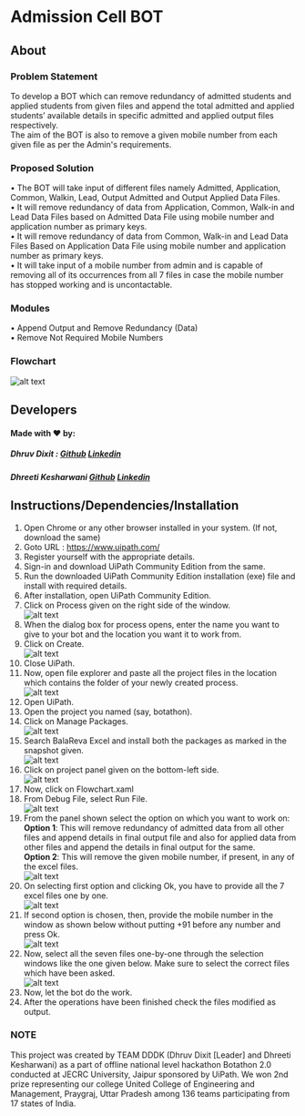 # Admission Cell BOT

## About

### Problem Statement
To develop a BOT which can remove redundancy of admitted students and applied students from given files and append the total admitted and applied students’ available details in specific admitted and applied output files respectively. <br>
The aim of the BOT is also to remove a given mobile number from each given file as per the Admin's requirements.

### Proposed Solution
• The BOT will take input of different files namely Admitted, Application, Common, Walkin, Lead, Output Admitted and Output Applied Data Files.<br>
• It will remove redundancy of data from Application, Common, Walk-in and Lead Data Files based on Admitted Data File using mobile number and application number as      primary keys.<br>
• It will remove redundancy of data from Common, Walk-in and Lead Data Files Based on Application Data File using mobile number and application number as primary keys.<br>
• It will take input of a mobile number from admin and is capable of removing all of its occurrences from all 7 files in case the mobile number has stopped working and is uncontactable.<br>

### Modules
• Append Output and Remove Redundancy (Data)<br>
• Remove Not Required Mobile Numbers

### Flowchart
![alt text](https://i.ibb.co/bmggHGW/Picture1.png)

## Developers

#### Made with ❤️ by:
##### Dhruv Dixit : [Github](https://github.com/dhruvdixit06) [Linkedin](https://www.linkedin.com/in/dhruv-dixit/)
##### Dhreeti Kesharwani [Github](https://github.com/dhreeti414) [Linkedin](https://www.linkedin.com/in/dhreetikesharwani/)

## Instructions/Dependencies/Installation
1. Open Chrome or any other browser installed in your system. (If not, download the same)<br>
2. Goto URL : https://www.uipath.com/ <br>
3. Register yourself with the appropriate details.<br>
4. Sign-in and download UiPath Community Edition from the same.<br>
5. Run the downloaded UiPath Community Edition installation (exe) file and install with required details.<br>
6. After installation, open UiPath Community Edition.<br>
7. Click on Process given on the right side of the window.<br>
![alt text](https://i.ibb.co/nCm5XY3/1.png)<br>
8. When the dialog box for process opens, enter the name you want to give to your bot and the location you want it to work from.<br>
9. Click on Create.<br>
![alt text](https://i.ibb.co/BPJFyz6/2.png)<br>
10. Close UiPath.<br>
11. Now, open file explorer and paste all the project files in the location which contains the folder of your newly created process.<br>
![alt text](https://i.ibb.co/dLLgjDR/3.png)<br>
12. Open UiPath.<br>
13. Open the project you named (say, botathon).<br>
14. Click on Manage Packages.<br>
![alt text](https://i.ibb.co/2gvgnKs/4.png)<br>
15. Search BalaReva Excel and install both the packages as marked in the snapshot given.<br>
![alt text](https://i.ibb.co/gjvbCDL/5.png)<br>
16. Click on project panel given on the bottom-left side.<br>
![alt text](https://i.ibb.co/CVQZfYP/6.png)<br>
17. Now, click on Flowchart.xaml<br>
18. From Debug File, select Run File.<br>
![alt text](https://i.ibb.co/Y7xMXhd/7.png)<br>
19. From the panel shown select the option on which you want to work on: <br>
<b>Option 1</b>: This will remove redundancy of admitted data from all other files and append details in final output file and also for applied data from other files and append the details in final output for the same.<br>
<b>Option 2</b>: This will remove the given mobile number, if present, in any of the excel files. <br>
![alt text](https://i.ibb.co/tQdcyrQ/8.png)<br>
20. On selecting first option and clicking Ok, you have to provide all the 7 excel files one by one.<br>
![alt text](https://i.ibb.co/gVJK6PV/9.png)<br>
21. If second option is chosen, then, provide the mobile number in the window as shown below without putting +91 before any number and press Ok.<br>
![alt text](https://i.ibb.co/rddy0y8/10.png)<br>
22. Now, select all the seven files one-by-one through the selection windows like the one given below. Make sure to select the correct files which have been asked.<br>
![alt text](https://i.ibb.co/gVJK6PV/9.png)<br>
23. Now, let the bot do the work.<br>
24. After the operations have been finished check the files modified as output.

### NOTE
This project was created by TEAM DDDK (Dhruv Dixit [Leader] and Dhreeti Kesharwani) as a part of offline national level hackathon Botathon 2.0 conducted at JECRC University, Jaipur sponsored by UiPath. We won 2nd prize representing our college United College of Engineering and Management, Praygraj, Uttar Pradesh among 136 teams participating from 17 states of India.
